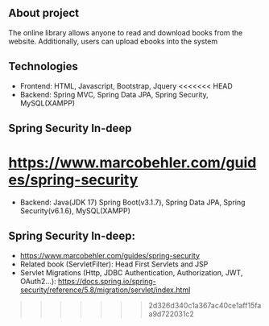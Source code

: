 ## About project
The online library allows anyone to read and download books from the website. Additionally, users can upload ebooks into the system

## Technologies
- Frontend: HTML, Javascript, Bootstrap, Jquery
<<<<<<< HEAD
- Backend: Spring MVC, Spring Data JPA, Spring Security, MySQL(XAMPP)

## Spring Security In-deep
https://www.marcobehler.com/guides/spring-security
=======
- Backend: Java(JDK 17) Spring Boot(v3.1.7), Spring Data JPA, Spring Security(v6.1.6), MySQL(XAMPP)

## Spring Security In-deep: 
- https://www.marcobehler.com/guides/spring-security
- Related book (ServletFilter): Head First Servlets and JSP
- Servlet Migrations (Http, JDBC Authentication, Authorization, JWT, OAuth2...): https://docs.spring.io/spring-security/reference/5.8/migration/servlet/index.html
>>>>>>> 2d326d340c1a367ac40ce1aff15faa9d722031c2
